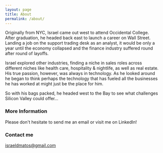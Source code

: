 ```yaml
---
layout: page
title: About
permalink: /about/
---
```


Originally from NYC, Israel came out west to attend Occidental College.  After graduation, he headed back east to launch a career on Wall Street.  Landing a job on the support trading desk as an analyst, it would be only a year until the economy collapsed and the finance industry suffered round after round of layoffs.  

Israel explored other industries, finding a niche in sales roles across different niches like health care, hospitality & nightlife, as well as real estate.  His true passion, however, was always in technology.  As he looked around he began to think perhaps the technology that has fueled all the businesses he has worked at might just be the place for him.  

So with his bags packed, he headed west to the Bay to see what challenges Silicon Valley could offer...

### More Information

Please don't hesitate to send me an email or visit me on LinkedIn!

### Contact me

[israeldmatos@gmail.com](israeldmatos@gmail.com)